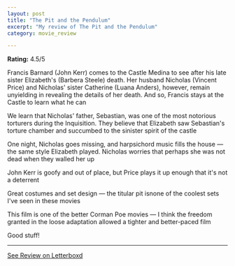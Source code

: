 ```yaml
---
layout: post
title: "The Pit and the Pendulum"
excerpt: "My review of The Pit and the Pendulum"
category: movie_review

---
```


**Rating:** 4.5/5

Francis Barnard (John Kerr) comes to the Castle Medina to see after his late sister Elizabeth's (Barbera Steele) death. Her husband Nicholas (Vincent Price) and Nicholas' sister Catherine (Luana Anders), however, remain unyielding in revealing the details of her death. And so, Francis stays at the Castle to learn what he can

We learn that Nicholas' father, Sebastian, was one of the most notorious torturers during the Inquisition. They believe that Elizabeth saw Sebastian's torture chamber and succumbed to the sinister spirit of the castle

One night, Nicholas goes missing, and harpsichord music fills the house — the same style Elizabeth played. Nicholas worries that perhaps she was not dead when they walled her up

John Kerr is goofy and out of place, but Price plays it up enough that it's not a deterrent

Great costumes and set design — the titular pit isnone of the coolest sets I've seen in these movies

This film is one of the better Corman Poe movies — I think the freedom granted in the loose adaptation allowed a tighter and better-paced film

Good stuff!

<hr>

[See Review on Letterboxd](https://boxd.it/4E0qXb)
